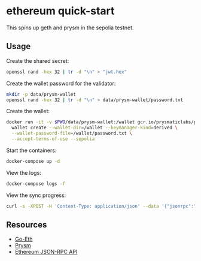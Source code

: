 # ethereum quick-start

This spins up geth and prysm in the sepolia testnet.

## Usage

Create the shared secret:

```bash
openssl rand -hex 32 | tr -d "\n" > "jwt.hex"
```

Create the wallet password for the validator:

```bash
mkdir -p data/prysm-wallet
openssl rand -hex 32 | tr -d "\n" > data/prysm-wallet/password.txt
```

Create the wallet:

```bash
docker run -it -v $PWD/data/prysm-wallet:/wallet gcr.io/prysmaticlabs/prysm/validator:stable \
  wallet create --wallet-dir=/wallet --keymanager-kind=derived \
  --wallet-password-file=/wallet/password.txt \
  --accept-terms-of-use --sepolia
```

Start the containers:

```bash
docker-compose up -d
```

View the logs:

```bash
docker-compose logs -f
```

View the sync progress:

```bash
curl -s -XPOST -H 'Content-Type: application/json' --data '{"jsonrpc":"2.0","method":"eth_syncing","params":[],"id":1}' http://127.0.0.1:8545
```

## Resources

- [Go-Eth](https://geth.ethereum.org/docs)
- [Prysm](https://docs.prylabs.network/docs/getting-started)
- [Ethereum JSON-RPC API](https://ethereum.org/en/developers/docs/apis/json-rpc)

